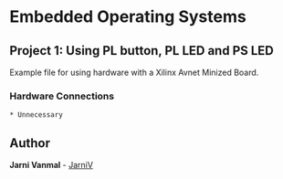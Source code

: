 # Embedded Operating Systems

## Project 1: Using PL button, PL LED and PS LED
Example file for using hardware with a Xilinx Avnet Minized Board.

### Hardware Connections

```
* Unnecessary
```

## Author

**Jarni Vanmal** - [JarniV](https://github.com/JarniV)

